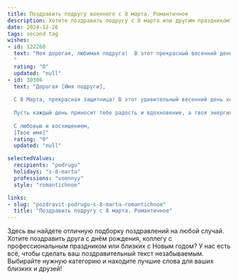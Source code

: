 ```yaml
---
title: Поздравить подругу военного с 8 марта. Романтичное
description: Хотите поздравить подругу с 8 марта или другим праздником? Наш ИИ создаст незабываемое поздравление, а вы обязательно выделитесь среди других.  
date: 2024-12-26
tags: second tag
wishes:
- id: 122260
  text: "Моя дорогая, любимая подруга!  В этот прекрасный весенний день, 8 Марта, я хочу поздравить тебя с праздником!  Твоя сила духа, смелость и преданность своей службе восхищают меня, но сегодня позволь мне видеть в тебе прежде всего хрупкую, нежную женщину, достойную всей любви и счастья в мире. Пусть этот день будет наполнен радостью, нежностью и романтикой, а твоя жизнь – яркими, незабываемыми моментами.  С праздником, моя храбрая и прекрасная!
  "
  rating: "0"
  updated: "null"
- id: 30306
  text: "Дорогая [Имя подруги],
  
  С 8 Марта, прекрасная защитница! В этот удивительный весенний день хочу поздравить тебя с праздником, который освещает женскую силу и нежность. Ты, как истинный военный, проявляешь мужество и решимость на службе, но в твоём сердце скрыта невероятная мягкость и забота.
  
  Пусть каждый день приносит тебе радость и вдохновение, а твоя энергия и целеустремленность помогают достигать всех высот, о которых ты мечтаешь. Желаю, чтобы в твоей жизни было больше светлых моментов, поддержки и любви. Ты заслуживаешь всех самых прекрасных чувств и искреннего счастья.
  
  С любовью и восхищением,
  [Твое имя]"
  rating: "0"
  updated: "null"

selectedValues:
  recipients: "podrugu"
  holidays: "s-8-marta"
  professions: "voennyy"
  style: "romantichnoe"

links:
- slug: "pozdravit-podrugu-s-8-marta-romantichnoe"
  title: "Поздравить подругу с 8 марта. Романтичное"
---
```


Здесь вы найдете отличную подборку поздравлений на любой случай.
Хотите поздравить друга с днём рождения, коллегу с профессиональным праздником или близких с Новым годом? У нас есть всё, чтобы сделать ваш поздравительный текст незабываемым. Выбирайте нужную категорию и находите лучшие слова для ваших близких и друзей!
